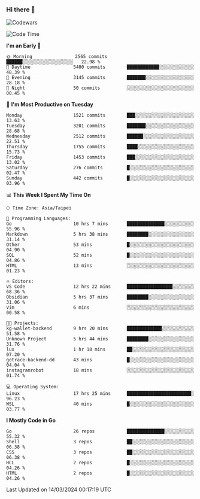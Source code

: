 ### Hi there 👋

![Codewars](https://www.codewars.com/users/omegaatt36/badges/small)

<!--START_SECTION:waka-->
![Code Time](http://img.shields.io/badge/Code%20Time-2%2C231%20hrs%2046%20mins-blue)

**I'm an Early 🐤** 

```text
🌞 Morning                2565 commits        ██████░░░░░░░░░░░░░░░░░░░   22.98 % 
🌆 Daytime                5400 commits        ████████████░░░░░░░░░░░░░   48.39 % 
🌃 Evening                3145 commits        ███████░░░░░░░░░░░░░░░░░░   28.18 % 
🌙 Night                  50 commits          ░░░░░░░░░░░░░░░░░░░░░░░░░   00.45 % 
```
📅 **I'm Most Productive on Tuesday** 

```text
Monday                   1521 commits        ███░░░░░░░░░░░░░░░░░░░░░░   13.63 % 
Tuesday                  3201 commits        ███████░░░░░░░░░░░░░░░░░░   28.68 % 
Wednesday                2512 commits        ██████░░░░░░░░░░░░░░░░░░░   22.51 % 
Thursday                 1755 commits        ████░░░░░░░░░░░░░░░░░░░░░   15.73 % 
Friday                   1453 commits        ███░░░░░░░░░░░░░░░░░░░░░░   13.02 % 
Saturday                 276 commits         █░░░░░░░░░░░░░░░░░░░░░░░░   02.47 % 
Sunday                   442 commits         █░░░░░░░░░░░░░░░░░░░░░░░░   03.96 % 
```


📊 **This Week I Spent My Time On** 

```text
🕑︎ Time Zone: Asia/Taipei

💬 Programming Languages: 
Go                       10 hrs 7 mins       ██████████████░░░░░░░░░░░   55.96 % 
Markdown                 5 hrs 38 mins       ████████░░░░░░░░░░░░░░░░░   31.14 % 
Other                    53 mins             █░░░░░░░░░░░░░░░░░░░░░░░░   04.90 % 
SQL                      52 mins             █░░░░░░░░░░░░░░░░░░░░░░░░   04.86 % 
HTML                     13 mins             ░░░░░░░░░░░░░░░░░░░░░░░░░   01.23 % 

🔥 Editors: 
VS Code                  12 hrs 22 mins      █████████████████░░░░░░░░   68.36 % 
Obsidian                 5 hrs 37 mins       ████████░░░░░░░░░░░░░░░░░   31.06 % 
Vim                      6 mins              ░░░░░░░░░░░░░░░░░░░░░░░░░   00.58 % 

🐱‍💻 Projects: 
kg-wallet-backend        9 hrs 20 mins       █████████████░░░░░░░░░░░░   51.58 % 
Unknown Project          5 hrs 44 mins       ████████░░░░░░░░░░░░░░░░░   31.76 % 
lux                      1 hr 18 mins        ██░░░░░░░░░░░░░░░░░░░░░░░   07.20 % 
gotrace-backend-dd       43 mins             █░░░░░░░░░░░░░░░░░░░░░░░░   04.04 % 
instagramrobot           18 mins             ░░░░░░░░░░░░░░░░░░░░░░░░░   01.74 % 

💻 Operating System: 
Linux                    17 hrs 25 mins      ████████████████████████░   96.23 % 
WSL                      40 mins             █░░░░░░░░░░░░░░░░░░░░░░░░   03.77 % 
```

**I Mostly Code in Go** 

```text
Go                       26 repos            ██████████████░░░░░░░░░░░   55.32 % 
Shell                    3 repos             ██░░░░░░░░░░░░░░░░░░░░░░░   06.38 % 
CSS                      3 repos             ██░░░░░░░░░░░░░░░░░░░░░░░   06.38 % 
HCL                      2 repos             █░░░░░░░░░░░░░░░░░░░░░░░░   04.26 % 
HTML                     2 repos             █░░░░░░░░░░░░░░░░░░░░░░░░   04.26 % 
```




 Last Updated on 14/03/2024 00:17:19 UTC
<!--END_SECTION:waka-->

<!--
**omegaatt36/omegaatt36** is a ✨ _special_ ✨ repository because its `README.md` (this file) appears on your GitHub profile.

Here are some ideas to get you started:

- 🔭 I’m currently working on ...
- 🌱 I’m currently learning ...
- 👯 I’m looking to collaborate on ...
- 🤔 I’m looking for help with ...
- 💬 Ask me about ...
- 📫 How to reach me: ...
- 😄 Pronouns: ...
- ⚡ Fun fact: ...
-->
